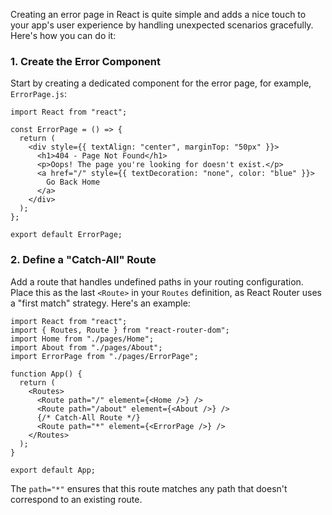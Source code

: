 Creating an error page in React is quite simple and adds a nice touch to your app's user experience by handling unexpected scenarios gracefully. Here's how you can do it:

### **1. Create the Error Component**

Start by creating a dedicated component for the error page, for example, `ErrorPage.js`:

```
import React from "react";

const ErrorPage = () => {
  return (
    <div style={{ textAlign: "center", marginTop: "50px" }}>
      <h1>404 - Page Not Found</h1>
      <p>Oops! The page you're looking for doesn't exist.</p>
      <a href="/" style={{ textDecoration: "none", color: "blue" }}>
        Go Back Home
      </a>
    </div>
  );
};

export default ErrorPage;

```

### **2. Define a "Catch-All" Route**

Add a route that handles undefined paths in your routing configuration. Place this as the last `<Route>` in your `Routes` definition, as React Router uses a "first match" strategy. Here's an example:

```
import React from "react";
import { Routes, Route } from "react-router-dom";
import Home from "./pages/Home";
import About from "./pages/About";
import ErrorPage from "./pages/ErrorPage";

function App() {
  return (
    <Routes>
      <Route path="/" element={<Home />} />
      <Route path="/about" element={<About />} />
      {/* Catch-All Route */}
      <Route path="*" element={<ErrorPage />} />
    </Routes>
  );
}

export default App;

```

The `path="*"` ensures that this route matches any path that doesn't correspond to an existing route.


